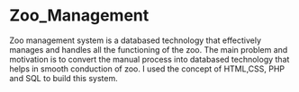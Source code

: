 # Zoo_Management
Zoo management system is a databased technology that effectively manages and handles all the functioning of the zoo. The main problem and motivation is to convert the manual process into databased technology that helps in smooth conduction of zoo. I used the concept of HTML,CSS, PHP and SQL to build this system.
